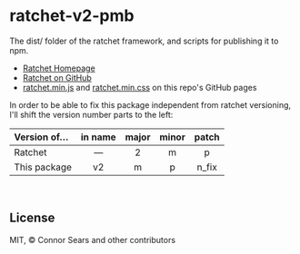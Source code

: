 ﻿
<!--#echo json="package.json" key="name" underline="=" -->
ratchet-v2-pmb
==============
<!--/#echo -->

<!--#echo json="package.json" key="description" -->
The dist/ folder of the ratchet framework, and scripts for publishing it to
npm.
<!--/#echo -->


* [Ratchet Homepage](http://goratchet.com/)
* [Ratchet on GitHub](https://github.com/twbs/ratchet)
* [ratchet.min.js][ghp-min-js] and [ratchet.min.css][ghp-min-css]
  on this repo's GitHub pages


In order to be able to fix this package independent from ratchet versioning,
I'll shift the version number parts to the left:

| Version of…   | in name | major | minor | patch |
|:------------- |:-------:|:-----:|:-----:|:-----:|
| Ratchet       | —       |   2   |   m   |   p   |
| This package  | v2      |   m   |   p   | n_fix |

<!--#toc stop="scan" -->


&nbsp;


  [ghp-min-js]: https://mk-pmb.github.io/ratchet-v2-pmb/js/ratchet.min.js
  [ghp-min-css]: https://mk-pmb.github.io/ratchet-v2-pmb/css/ratchet.min.css

License
-------

MIT, &copy; Connor Sears and other contributors
